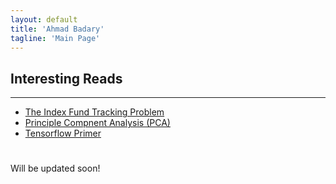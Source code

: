 ```yaml
---
layout: default
title: 'Ahmad Badary'
tagline: 'Main Page'
---
```


## Interesting Reads

***

* [The Index Fund Tracking Problem](/work_files/research/conv_opt/hw/iftp)
* [Principle Compnent Analysis (PCA)](/work_files/research/conv_opt/pca)
* [Tensorflow Primer](/work_files/research/Tensorflow_Primer/tf_primer)


<div id="home">
  <h1></h1>
  Will be updated soon!
</div>